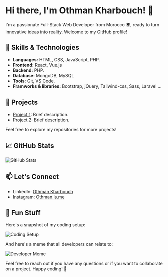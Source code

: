 # Hi there, I'm Othman Kharbouch! 👋

I'm a passionate Full-Stack Web Developer from Morocco 🌍, ready to turn innovative ideas into reality. Welcome to my GitHub profile!

## 🔧 Skills & Technologies

- **Languages:** HTML, CSS, JavaScript, PHP.
- **Frontend:** React, Vue.js
- **Backend:** PHP.
- **Database:** MongoDB, MySQL
- **Tools:** Git, VS Code.
- **Framworks & libraries:** Bootstrap, jQuery, Tailwind-css, Sass, Laravel ... 

## 🚀 Projects

- [Project 1](link-to-project-1): Brief description.
- [Project 2](link-to-project-2): Brief description.

Feel free to explore my repositories for more projects!

## 📈 GitHub Stats

![GitHub Stats](https://github-readme-stats.vercel.app/api?username=othman4dev&show_icons=true&count_private=true&hide=contribs)

## 📫 Let's Connect

- LinkedIn: [Othman Kharbouch]([https://www.linkedin.com/in/othman-kharbouch/](https://www.linkedin.com/in/othman-kharbouch-ba44552a1/))
- Instagram: [Othman.is.me]([https://twitter.com/your-twitter-handle](https://www.instagram.com/othman.is.me/))

## 📸 Fun Stuff

Here's a snapshot of my coding setup:

![Coding Setup](url-to-image)

And here's a meme that all developers can relate to:

![Developer Meme](url-to-meme-image)

Feel free to reach out if you have any questions or if you want to collaborate on a project. Happy coding! 🚀

